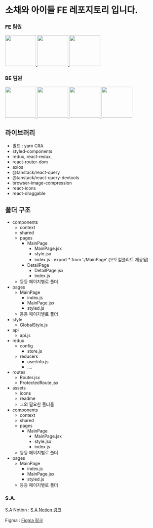 # 소채와 아이들 FE 레포지토리 입니다.

### FE 팀원

  <a href="https://github.com/Haru-Im">
      <img src="https://github.com/Haru-Im.png" width="100" height="100"/>
  </a>
  <a href="https://github.com/taehyunkim3">
      <img src="https://github.com/taehyunkim3.png" width="100" height="100"/>
  </a>
  <a href="https://github.com/Kang-Gyeongwon">
      <img src="https://github.com/Kang-Gyeongwon.png" width="100" height="100"/>
  </a>

### BE 팀원

  <a href="https://github.com/mjm7542">
      <img src="https://github.com/mjm7542.png" width="100" height="100"/>
  </a>
  <a href="https://github.com/munyeol-Yoon">
      <img src="https://github.com/munyeol-Yoon.png" width="100" height="100"/>
  </a>
  <a href="https://github.com/GabrielaJeong">
      <img src="https://github.com/GabrielaJeong.png" width="100" height="100"/>
  </a>
  <a href="https://github.com/tkdgks7036">
      <img src="https://github.com/tkdgks7036.png" width="100" height="100"/>
  </a>

## 라이브러리

- 빌드 : yarn CRA
- styled-components
- redux, react-redux,
- react-router-dom
- axios
- @tanstack/react-query
- @tanstack/react-query-devtools
- browser-image-compression
- react-icons
- react-draggable

## 폴더 구조

- components
  - context
  - shared
  - pages
    - MainPage
      - MainPage.jsx
      - style.jsx
      - index.js : export \* from ‘./MainPage’ (오토컴플리트 제공됨)
    - DetailPage
      - DetailPage.jsx
      - index.js
  - 등등 페이지별로 폴더
- pages
  - MainPage
    - index.js
    - MainPage.jsx
    - styled.js
  - 등등 페이지별로 폴더
- style
  - GlobalStyle.js
- api
  - api.js
- redux
  - config
    - store.js
  - reducers
    - userInfo.js
    - ….
- routes
  - Router.jsx
  - ProtectedRoute.jsx
- assets
  - icons
  - readme
  - 그외 필요한 폴더들
- components
  - context
  - shared
  - pages
    - MainPage
      - MainPage.jsx
      - style.jsx
      - index.js
  - 등등 페이지별로 폴더
- pages
  - MainPage
    - index.js
    - MainPage.jsx
    - styled.js
  - 등등 페이지별로 폴더


### S.A.

S.A Notion : [S.A Notion 링크](https://www.notion.so/7-S-A-005001ced48347ef8313f02590096c00?pvs=4)

Figma : [Figma 링크](https://www.figma.com/embed?embed_host=notion&url=https%3A%2F%2Fwww.figma.com%2Ffile%2FmzO5OszklTaV1ujoEZXcK0%2F%EC%99%80%EC%9D%B4%EC%96%B4%ED%94%84%EB%A0%88%EC%9E%84%3Ftype%3Ddesign%26node-id%3D1%3A194%26mode%3Ddesign%26t%3DC8TNDacB0wRUzvFY-1)
